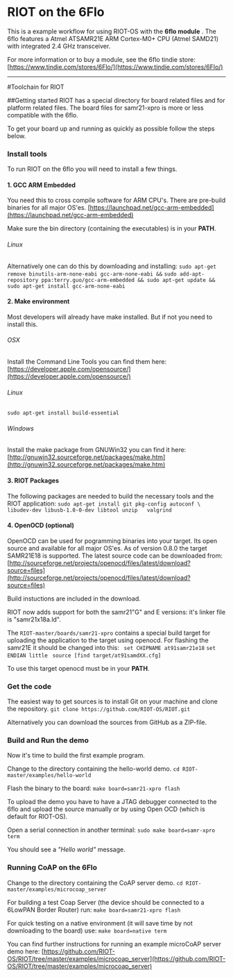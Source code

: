 RIOT on the 6Flo
===================


This is a example workflow for using RIOT-OS with the <i class="icon-cog"></i>**6flo module** .
The 6flo features a Atmel ATSAMR21E ARM Cortex-M0+ CPU (Atmel SAMD21) with integrated 2.4 GHz transceiver.

For more information or to buy a module, see the 6flo tindie store:
[https://www.tindie.com/stores/6Flo/](https://www.tindie.com/stores/6Flo/)


----------
#Toolchain for RIOT



##Getting started
RIOT has a special directory for board related files and for platform related files.
The board files for samr21-xpro is more or less compatible with the 6flo.

To get your board up and running as quickly as possible follow the steps below.



### Install tools
To run RIOT on the 6flo you will need to install a few things.

#### 1. GCC ARM Embedded

You need this to cross compile software for ARM CPU's. There are pre-build binaries for all major OS'es.
[https://launchpad.net/gcc-arm-embedded](https://launchpad.net/gcc-arm-embedded)

Make sure the bin directory (containing the executables) is in your __PATH__.

###### Linux
Alternatively one can do this by downloading and installing:
`sudo apt-get remove binutils-arm-none-eabi gcc-arm-none-eabi &&`
`sudo add-apt-repository ppa:terry.guo/gcc-arm-embedded &&
 sudo apt-get update &&
     sudo apt-get install gcc-arm-none-eabi `
    
#### 2. Make environment

Most developers will already have make installed. But if not you need to install this.

###### OSX
Install the Command Line Tools you can find them here:
[https://developer.apple.com/opensource/](https://developer.apple.com/opensource/)

###### Linux
`sudo apt-get install build-essential`

###### Windows
Install the make package from GNUWin32 you can find it here:
[http://gnuwin32.sourceforge.net/packages/make.htm](http://gnuwin32.sourceforge.net/packages/make.htm)

#### 3. RIOT Packages

The following packages are needed to build the necessary tools and the RIOT application:
`sudo apt-get install git pkg-config autoconf \
	  libudev-dev libusb-1.0-0-dev libtool unzip   valgrind`
    

#### 4. OpenOCD (optional)

OpenOCD can be used for pogramming binaries into your target.
Its open source and available for all major OS'es. As of version 0.8.0 the target SAMR21E18 is supported. The latest source code can be downloaded from:
[http://sourceforge.net/projects/openocd/files/latest/download?source=files](http://sourceforge.net/projects/openocd/files/latest/download?source=files)

Build instuctions are included in the download.

RIOT now adds support for both the samr21"G" and E versions: it's linker file is "samr21x18a.ld".

The `RIOT-master/boards/samr21-xpro` contains a special build target for uploading the application to the target using openocd. For flashing the samr21E it should be changed into this:
 ` set CHIPNAME at91samr21e18`
` set ENDIAN little `
` source [find target/at91samdXX.cfg]`

To use this target openocd must be in your __PATH__.

### Get the code

The easiest way to get sources is to install Git on your machine and clone the repository.
`git clone https://github.com/RIOT-OS/RIOT.git`

Alternatively you can download the sources from GitHub as a ZIP-file.


### Build and Run the demo

Now it's time to build the first example program.

Change to the directory containing the hello-world demo.
`cd RIOT-master/examples/hello-world`

Flash the binary to the board:
`make board=samr21-xpro flash`

To upload the demo you have to have a JTAG debugger connected to the 6flo and upload the source manually or by using Open OCD  (which is default for RIOT-OS).

Open a serial connection in another terminal:
`sudo make board=samr-xpro term`

You should see a *"Hello world"* message.

### Running CoAP on the 6Flo
Change to the directory containing the CoAP server demo.
`cd RIOT-master/examples/microcoap_server`

For building a test Coap Server (the device should be connected to a 6LowPAN Border Router) run:
`make board=samr21-xpro flash`

For quick testing on a native environment (it will save time by not downloading to the board) use: 
`make board=native term`

You can find further instructions for running an example microCoAP server demo here:
[https://github.com/RIOT-OS/RIOT/tree/master/examples/microcoap_server](https://github.com/RIOT-OS/RIOT/tree/master/examples/microcoap_server)








